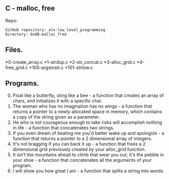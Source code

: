 ## **C - malloc, free**

Repo:

    GitHub repository: alx-low_level_programming
    Directory: 0x0B-malloc_free


## Files.
*0-create_array.c
*1-strdup.c
*2-str_concat.c
*3-alloc_grid.c
*4-free_grid.c
*100-argstostr.c
*101-strtow.c

## Programs.
0. Float like a butterfly, sting like a bee - a function that creates an array of chars, and initializes it with a specific char.
1. The woman who has no imagination has no wings -  a function that returns a pointer to a newly allocated space in memory, which contains a copy of the string given as a parameter.
2. He who is not courageous enough to take risks will accomplish nothing in life -  a function that concatenates two strings.
3. If you even dream of beating me you'd better wake up and apologize - a function that returns a pointer to a 2 dimensional array of integers.
4. It's not bragging if you can back it up - a function that frees a 2 dimensional grid previously created by your alloc_grid function.
5. It isn't the mountains ahead to climb that wear you out; it's the pebble in your shoe - a function that concatenates all the arguments of your program.
6. I will show you how great I am - a function that splits a string into words.

